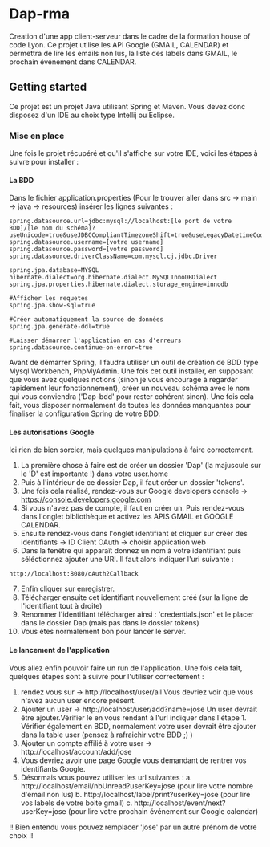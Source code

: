 # Dap-rma

Creation d'une app client-serveur dans le cadre de la formation house of code Lyon.
Ce projet utilise les API Google (GMAIL, CALENDAR) et permettra de lire les emails non lus, la liste des labels
dans GMAIL, le prochain événement dans CALENDAR.

## Getting started

Ce projet est un projet Java utilisant Spring et Maven. Vous devez donc disposez d'un IDE au choix type Intellij ou Eclipse.

### Mise en place

Une fois le projet récupéré et qu'il s'affiche sur votre IDE, voici les étapes à suivre pour installer :

#### La BDD

Dans le fichier application.properties (Pour le trouver aller dans src -> main -> java -> resources)
insérer les lignes suivantes :

```
spring.datasource.url=jdbc:mysql://localhost:[le port de votre BDD]/[le nom du schéma]?useUnicode=true&useJDBCCompliantTimezoneShift=true&useLegacyDatetimeCode=false&serverTimezone=UTC
spring.datasource.username=[votre username]
spring.datasource.password=[votre password]
spring.datasource.driverClassName=com.mysql.cj.jdbc.Driver

spring.jpa.database=MYSQL
hibernate.dialect=org.hibernate.dialect.MySQLInnoDBDialect
spring.jpa.properties.hibernate.dialect.storage_engine=innodb

#Afficher les requetes
spring.jpa.show-sql=true

#Créer automatiquement la source de données
spring.jpa.generate-ddl=true

#Laisser démarrer l'application en cas d'erreurs
spring.datasource.continue-on-error=true
```
Avant de démarrer Spring, il faudra utiliser un outil de création de BDD type Mysql Workbench, PhpMyAdmin.
Une fois cet outil installer, en supposant que vous avez quelques notions (sinon je vous encourage à regarder 
rapidement leur fonctionnement), créer un nouveau schéma avec le nom qui vous conviendra ('Dap-bdd' pour rester 
cohérent sinon).
Une fois cela fait, vous disposer normalement de toutes les données manquantes pour finaliser la configuration Spring
de votre BDD.

#### Les autorisations Google

Ici rien de bien sorcier, mais quelques manipulations à faire correctement.

1. La première chose à faire est de créer un dossier 'Dap' (la majuscule sur le 'D' est importante !) dans votre user.home
2. Puis à l'intérieur de ce dossier Dap, il faut créer un dossier 'tokens'.
3. Une fois cela réalisé, rendez-vous sur Google developers console -> https://console.developers.google.com
4. Si vous n'avez pas de compte, il faut en créer un. Puis rendez-vous dans l'onglet bibliothèque et activez les APIS GMAIL et GOOGLE CALENDAR.
5. Ensuite rendez-vous dans l'onglet identifiant et cliquer sur créer des identifiants -> ID Client OAuth -> choisir application web
6. Dans la fenêtre qui apparaît donnez un nom à votre identifiant puis séléctionnez ajouter une URI. Il faut alors indiquer l'uri suivante :
  ```
  http://localhost:8080/oAuth2Callback
  ```
 7. Enfin cliquer sur enregistrer.
 8. Télécharger ensuite cet identifiant nouvellement créé (sur la ligne de l'identifiant tout à droite)
 9. Renommer l'identifiant télécharger ainsi : 'credentials.json' et le placer dans le dossier Dap (mais pas dans le dossier tokens)
 10. Vous êtes normalement bon pour lancer le server.
 
 #### Le lancement de l'application
 
 Vous allez enfin pouvoir faire un run de l'application. Une fois cela fait, quelques étapes sont à suivre pour l'utiliser correctement :
 1. rendez vous sur -> http://localhost/user/all
 Vous devriez voir que vous n'avez aucun user encore présent.
 2. Ajouter un user -> http://localhost/user/add?name=jose
 Un user devrait être ajouter.Vérifier le en vous rendant à l'url indiquer dans l'étape 1.
 Vérifier également en BDD, normalement votre user devrait être ajouter dans la table user (pensez à rafraichir votre BDD ;) )
 3. Ajouter un compte affilié à votre user -> http://localhost/account/add/jose
 4. Vous devriez avoir une page Google vous demandant de rentrer vos identifiants Google. 
 5. Désormais vous pouvez utiliser les url suivantes :
  a. http://localhost/email/nbUnread?userKey=jose   (pour lire votre nombre d'email non lus)
  b. http://localhost/label/print?userKey=jose   (pour lire vos labels de votre boite gmail)
  c. http://localhost/event/next?userKey=jose   (pour lire votre prochain événement sur Google calendar)
  
 !! Bien entendu vous pouvez remplacer 'jose' par un autre prénom de votre choix !! 
 


